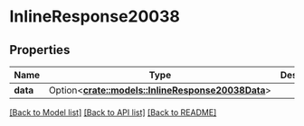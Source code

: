 # InlineResponse20038

## Properties

Name | Type | Description | Notes
------------ | ------------- | ------------- | -------------
**data** | Option<[**crate::models::InlineResponse20038Data**](inline_response_200_38_data.md)> |  | [optional]

[[Back to Model list]](../README.md#documentation-for-models) [[Back to API list]](../README.md#documentation-for-api-endpoints) [[Back to README]](../README.md)


